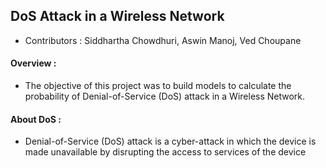 ## DoS Attack in a Wireless Network
+ Contributors : Siddhartha Chowdhuri, Aswin Manoj, Ved Choupane

#### Overview :

+ The  objective  of  this  project  was  to  build  models  to calculate  the  probability  of  Denial-of-Service  (DoS)  attack in a Wireless Network.

#### About DoS :
+ Denial-of-Service  (DoS)  attack  is  a  cyber-attack  in  which the  device  is  made  unavailable  by  disrupting  the  access to services  of  the  device
